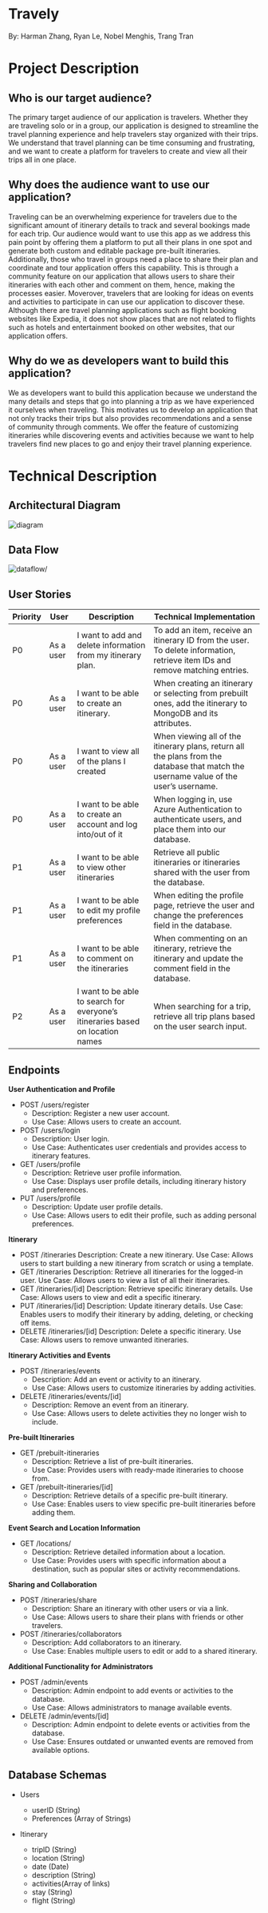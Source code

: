 # Travely
By: Harman Zhang, Ryan Le, Nobel Menghis, Trang Tran

# Project Description

## Who is our target audience?

<p>The primary target audience of our application is travelers. Whether they are traveling solo or in a group, our application is designed to streamline the travel planning experience and help travelers stay organized with their trips. We understand that travel planning can be time consuming and frustrating, and we want to create a platform for travelers to create and view all their trips all in one place. <p>

## Why does the audience want to use our application?
<p>Traveling can be an overwhelming experience for travelers due to the significant amount of itinerary details to track and several bookings made for each trip. Our audience would want to use this app as we address this pain point by offering them a platform to put all their plans in one spot and generate both custom and editable package pre-built itineraries. Additionally, those who travel in groups need a place to share their plan and coordinate and tour application offers this capability. This is through a community feature on our application that allows users to share their itineraries with each other and comment on them, hence, making the processes easier. Moverover, travelers that are looking for ideas on events and activities to participate in can use our application to discover these. Although there are travel planning applications such as flight booking websites like Expedia, it does not show places that are not related to flights such as hotels and entertainment booked on other websites, that our application offers.<p>

## Why do we as developers want to build this application?
<p>We as developers want to build this application because we understand the many details and steps that go into planning a trip as we have experienced it ourselves when traveling. This motivates us to develop an application that not only tracks their trips but also provides recommendations and a sense of community through comments. We offer the feature of customizing itineraries while discovering events and activities because we want to help travelers find new places to go and enjoy their travel planning experience.<p>


# Technical Description

## Architectural Diagram

<img src=https://github.com/trangtran10/Travely/blob/main/imgs/diagram.png alt="diagram"/>

## Data Flow

<img src=https://github.com/trangtran10/Travely/blob/main/imgs/dataFlow.png alt=dataflow/>

## User Stories

| Priority  | User | Description | Technical Implementation |
| --- | --- | --- | --- |
| P0 | As a user | I want to add and delete information from my itinerary plan. | To add an item, receive an itinerary ID from the user. To delete information, retrieve item IDs and remove matching entries.|
| P0 | As a user | I want to be able to create an itinerary. | When creating an itinerary or selecting from prebuilt ones, add the itinerary to MongoDB and its attributes. |
| P0 | As a user | I want to view all of the plans I created | When viewing all of the itinerary plans, return all the plans from the database that match the username value of the user’s username. |
| P0 | As a user | I want to be able to create an account and log into/out of it | When logging in, use Azure Authentication to authenticate users, and place them into our database. |
| P1 | As a user | I want to be able to view other itineraries | Retrieve all public itineraries or itineraries shared with the user from the database. |
| P1 | As a user | I want to be able to edit my profile preferences | When editing the profile page, retrieve the user and change the preferences field in the database. |
| P1 | As a user | I want to be able to comment on the itineraries | When commenting on an itinerary, retrieve the itinerary and update the comment field in the database. |
| P2 | As a user | I want to be able to search for everyone’s itineraries based on location names | When searching for a trip, retrieve all trip plans based on the user search input. |

## Endpoints

**User Authentication and Profile**

- POST /users/register
    - Description: Register a new user account.
    - Use Case: Allows users to create an account.
- POST /users/login
    - Description: User login.
    - Use Case: Authenticates user credentials and provides access to itinerary features.
- GET /users/profile
    - Description: Retrieve user profile information.
    - Use Case: Displays user profile details, including itinerary history and preferences.
- PUT /users/profile
    - Description: Update user profile details.
    - Use Case: Allows users to edit their profile, such as adding personal preferences.


**Itinerary**

- POST /itineraries
    Description: Create a new itinerary.
    Use Case: Allows users to start building a new itinerary from scratch or using a template.
- GET /itineraries
    Description: Retrieve all itineraries for the logged-in user.
    Use Case: Allows users to view a list of all their itineraries.
- GET /itineraries/[id]
    Description: Retrieve specific itinerary details.
    Use Case: Allows users to view and edit a specific itinerary.
- PUT /itineraries/[id]
    Description: Update itinerary details.
    Use Case: Enables users to modify their itinerary by adding, deleting, or checking off items.
- DELETE /itineraries/[id]
    Description: Delete a specific itinerary.
    Use Case: Allows users to remove unwanted itineraries.

**Itinerary Activities and Events**

- POST /itineraries/events
    - Description: Add an event or activity to an itinerary.
    - Use Case: Allows users to customize itineraries by adding activities.
- DELETE /itineraries/events/[id]
    - Description: Remove an event from an itinerary.
    - Use Case: Allows users to delete activities they no longer wish to include.

**Pre-built Itineraries**

- GET /prebuilt-itineraries
    - Description: Retrieve a list of pre-built itineraries.
    - Use Case: Provides users with ready-made itineraries to choose from.
- GET /prebuilt-itineraries/[id]
    - Description: Retrieve details of a specific pre-built itinerary.
    - Use Case: Enables users to view specific pre-built itineraries before adding them.

**Event Search and Location Information**

- GET /locations/
    - Description: Retrieve detailed information about a location.
    - Use Case: Provides users with specific information about a destination, such as popular sites or activity recommendations.

**Sharing and Collaboration**

- POST /itineraries/share
    - Description: Share an itinerary with other users or via a link.
    - Use Case: Allows users to share their plans with friends or other travelers.
- POST /itineraries/collaborators
    - Description: Add collaborators to an itinerary.
    - Use Case: Enables multiple users to edit or add to a shared itinerary.

**Additional Functionality for Administrators**

- POST /admin/events
    - Description: Admin endpoint to add events or activities to the database.
    - Use Case: Allows administrators to manage available events.
- DELETE /admin/events/[id]
    - Description: Admin endpoint to delete events or activities from the database.
    - Use Case: Ensures outdated or unwanted events are removed from available options.

## Database Schemas

- Users
    - userID (String)
    - Preferences (Array of Strings)

- Itinerary

    - tripID (String)
    - location (String)
    - date (Date)
    - description (String)
    - activities(Array of links)
    - stay (String)
    - flight (String)
